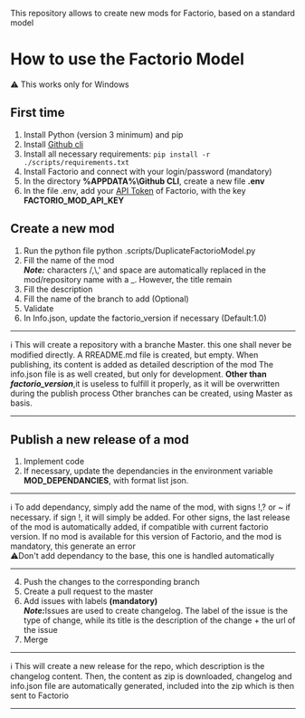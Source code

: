 This repository allows to create new mods for Factorio, based on a standard model
# How to use the Factorio Model
⚠️ This works only for Windows
## First time
1. Install Python (version 3 minimum) and pip
2. Install <a href=https://cli.github.com/>Github cli</a>
3. Install all necessary requirements: ```pip install -r ./scripts/requirements.txt```
4. Install Factorio and connect with your login/password (mandatory)
5. In the directory **%APPDATA%\Github CLI**, create a new file **.env**
6. In the file .env, add your <a href="https://factorio.com/profile">API Token</a> of Factorio, with the key **FACTORIO_MOD_API_KEY**
   
## Create a new mod
1. Run the python file python .scripts/DuplicateFactorioModel.py
2. Fill the name of the mod  
<em>**Note:**</em> characters /,\\,' and space are automatically replaced in the mod/repository name with a _. However, the title remain
3. Fill the description
4. Fill the name of the branch to add (Optional)
5. Validate
6. In Info.json, update the factorio_version if necessary (Default:1.0)
___
ℹ️ This will create a repository with a branche Master. this one shall never be modified directly.
A RREADME.md file is created, but empty. When publishing, its content is added as detailed description of the mod 
The info.json file is as well created, but only for development. **Other than <em>factorio_version</em>**,it is useless to fulfill it properly, as it will be overwritten during the publish process
Other branches can be created, using Master as basis.
___
## Publish a new release of a mod
1. Implement code
2. If necessary, update the dependancies in the environment variable **MOD_DEPENDANCIES**, with format list json.
___
ℹ️ To add dependancy, simply add the name of the mod, with signs !,? or ~ if necessary. if sign !, it will simply be added. For other signs, the last release of the mod is automatically added, if compatible with current factorio version. If no mod is available for this version of Factorio, and the mod is mandatory, this generate an error  
⚠️Don't add dependancy to the base, this one is handled automatically
___
   
4. Push the changes to the corresponding branch
5. Create a pull request to the master
6. Add issues with labels **(mandatory)**  
<em>**Note:**</em>Issues are used to create changelog. The label of the issue is the type of change, while its title is the description of the change + the url of the issue
8. Merge
___
ℹ️ This will create a new release for the repo, which description is the changelog content. Then, the content as zip is downloaded, changelog and info.json file are automatically generated, included into the zip which is then sent to Factorio
___

